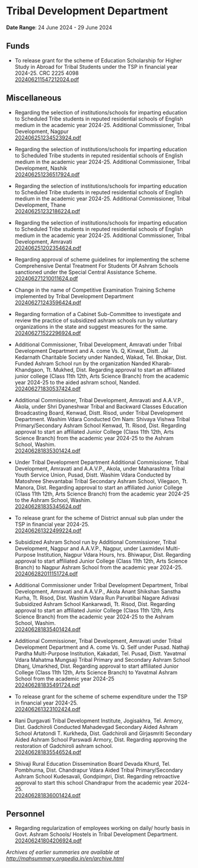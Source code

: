# Tribal Development Department

**Date Range**: 24 June 2024 - 29 June 2024


## Funds
- To release grant for the scheme of Education Scholarship for Higher Study in Abroad for Tribal Students under the TSP in financial year 2024-25. CRC 2225 4098\
  [202406211547212024.pdf](https://gr.maharashtra.gov.in/Site/Upload/Government%20Resolutions/English/202406211547212024.pdf)

## Miscellaneous
- Regarding the selection of institutions/schools for imparting education to Scheduled Tribe students in reputed residential schools of English medium in the academic year 2024-25. Additional Commissioner, Tribal Development, Nagpur\
  [202406251234523924.pdf](https://gr.maharashtra.gov.in/Site/Upload/Government%20Resolutions/English/202406251234523924...pdf)

- Regarding the selection of institutions/schools for imparting education to Scheduled Tribe students in reputed residential schools of English medium in the academic year 2024-25. Additional Commissioner, Tribal Development, Nashik\
  [202406251236517924.pdf](https://gr.maharashtra.gov.in/Site/Upload/Government%20Resolutions/English/202406251236517924...pdf)

- Regarding the selection of institutions/schools for imparting education to Scheduled Tribe students in reputed residential schools of English medium in the academic year 2024-25. Additional Commissioner, Tribal Development, Thane\
  [202406251232186224.pdf](https://gr.maharashtra.gov.in/Site/Upload/Government%20Resolutions/English/202406251232186224...pdf)

- Regarding the selection of institutions/schools for imparting education to Scheduled Tribe students in reputed residential schools of English medium in the academic year 2024-25. Additional Commissioner, Tribal Development, Amravati\
  [202406251202354624.pdf](https://gr.maharashtra.gov.in/Site/Upload/Government%20Resolutions/English/202406251202354624...pdf)

- Regarding approval of scheme guidelines for implementing the scheme Comprehensive Dental Treatment For Students Of Ashram Schools sanctioned under the Special Central Assistance Scheme.\
  [202406271210011624.pdf](https://gr.maharashtra.gov.in/Site/Upload/Government%20Resolutions/English/202406271210011624.pdf)

- Change in the name of Competitive Examination Training Scheme implemented by Tribal Development Department\
  [202406271243596424.pdf](https://gr.maharashtra.gov.in/Site/Upload/Government%20Resolutions/English/202406271243596424.pdf)

- Regarding formation of a Cabinet Sub-Committee to investigate and review the practice of subsidized ashram schools run by voluntary organizations in the state and suggest measures for the same.\
  [202406271522296924.pdf](https://gr.maharashtra.gov.in/Site/Upload/Government%20Resolutions/English/202406271522296924.pdf)

- Additional Commissioner, Tribal Development, Amravati under Tribal Development Department and A. come Vs. Q, Kinwat, Distt. Jai Kedarnath Charitable Society under Nanded, Wakad, Tel. Bhokar, Dist. Funded Ashram School run by the organization Nanded Kharab-Khandgaon, Tt. Mukhed, Dist. Regarding approval to start an affiliated junior college (Class 11th  12th, Arts  Science Branch) from the academic year 2024-25 to the aided ashram school, Nanded.\
  [202406271830537424.pdf](https://gr.maharashtra.gov.in/Site/Upload/Government%20Resolutions/English/202406271830537424.pdf)

- Additional Commissioner, Tribal Development, Amravati and A.A.V.P., Akola, under Shri Dyaneshwar Tribal and Backward Classes Education Broadcasting Board, Kenwad, Distt. Risod, under Tribal Development Department. Washim Vdara Conducted Om Nam: Shivaya Vishwa Tribal Primary/Secondary Ashram School Kenwad, Tt. Risod, Dist. Regarding approval to start an affiliated Junior College (Class 11th  12th, Arts  Science Branch) from the academic year 2024-25 to the Ashram School, Washim.\
  [202406281835301424.pdf](https://gr.maharashtra.gov.in/Site/Upload/Government%20Resolutions/English/202406281835301424.pdf)

- Under Tribal Development Department Additional Commissioner, Tribal Development, Amravati and A.A.V.P., Akola, under Maharashtra Tribal Youth Service Union, Pusad, Distt. Washim Vdara Conducted by Matoshree Shevantabai Tribal Secondary Ashram School, Vilegaon, Tt. Manora, Dist. Regarding approval to start an affiliated Junior College (Class 11th  12th, Arts  Science Branch) from the academic year 2024-25 to the Ashram School, Washim.\
  [202406281835345624.pdf](https://gr.maharashtra.gov.in/Site/Upload/Government%20Resolutions/English/202406281835345624...pdf)

- To release grant for the scheme of District annual sub plan under the TSP in financial year 2024-25.\
  [202406261322499224.pdf](https://gr.maharashtra.gov.in/Site/Upload/Government%20Resolutions/English/202406261322499224.pdf)

- Subsidized Ashram School run by Additional Commissioner, Tribal Development, Nagpur and A.A.V.P., Nagpur, under Laxmidevi Multi-Purpose Institution, Nagpur Vdara Hours, hrs. Bhiwapur, Dist. Regarding approval to start affiliated Junior College (Class 11th  12th, Arts  Science Branch) to Nagpur Ashram School from the academic year 2024-25.\
  [202406282011151724.pdf](https://gr.maharashtra.gov.in/Site/Upload/Government%20Resolutions/English/202406282011151724...pdf)

- Additional Commissioner under Tribal Development Department, Tribal Development, Amravati and A.A.V.P., Akola Anant Shikshan Sanstha Kurha, Tt. Risod, Dist. Washim Vdara Run Parvatibai Nagare Adivasi Subsidized Ashram School Kankarwadi, Tt. Risod, Dist. Regarding approval to start an affiliated Junior College (Class 11th  12th, Arts  Science Branch) from the academic year 2024-25 to the Ashram School, Washim.\
  [202406281835401424.pdf](https://gr.maharashtra.gov.in/Site/Upload/Government%20Resolutions/English/202406281835401424.pdf)

- Additional Commissioner, Tribal Development, Amravati under Tribal Development Department and A. come Vs. Q. Self under Pusad. Nathaji Pardha Multi-Purpose Institution, Kakadati, Tel. Pusad, Distt. Yavatmal Vdara Mahatma Mungsaji Tribal Primary and Secondary Ashram School Dhanj, Umarkhed, Dist. Regarding approval to start affiliated Junior College (Class 11th  12th, Arts  Science Branch) to Yavatmal Ashram School from the academic year 2024-25\
  [202406281835491724.pdf](https://gr.maharashtra.gov.in/Site/Upload/Government%20Resolutions/English/202406281835491724.pdf)

- To release  grant for the scheme of scheme expenditure under the TSP in financial year 2024-25.\
  [202406261323102424.pdf](https://gr.maharashtra.gov.in/Site/Upload/Government%20Resolutions/English/202406261323102424.pdf)

- Rani Durgavati Tribal Development Institute, Jogisakhra, Tel. Armory, Dist. Gadchiroli Conducted Mahadevgad Secondary Aided Ashram School Artatondi T. Kurkheda, Dist. Gadchiroli and Girjasmriti Secondary Aided Ashram School Parswadi Armory, Dist. Regarding approving the restoration of Gadchiroli ashram school.\
  [202406281835546524.pdf](https://gr.maharashtra.gov.in/Site/Upload/Government%20Resolutions/English/202406281835546524.pdf)

- Shivaji Rural Education Dissemination Board Devada Khurd, Tel. Pombhurna, Dist. Chandrapur Vdara Aided Tribal Primary/Secondary Ashram School Kudesavali, Gondpimpri, Dist. Regarding retroactive approval to start this school Chandrapur from the academic year 2024-25.\
  [202406281836001424.pdf](https://gr.maharashtra.gov.in/Site/Upload/Government%20Resolutions/English/202406281836001424.pdf)

## Personnel
- Regarding regularization of employees working on daily/ hourly basis in Govt. Ashram Schools/ Hostels in Tribal Development Department.\
  [202406241804206924.pdf](https://gr.maharashtra.gov.in/Site/Upload/Government%20Resolutions/English/202406241804206924.pdf)


*Archives of earlier summaries are available at http://mahsummary.orgpedia.in/en/archive.html*